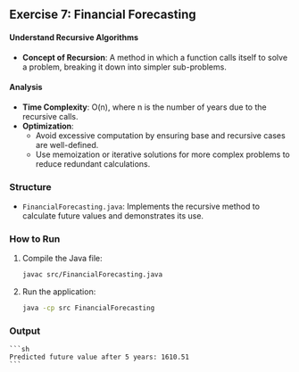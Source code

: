 ## Exercise 7: Financial Forecasting

#### Understand Recursive Algorithms
- **Concept of Recursion**: A method in which a function calls itself to solve a problem, breaking it down into simpler sub-problems.

#### Analysis
- **Time Complexity**: O(n), where n is the number of years due to the recursive calls.
- **Optimization**:
  - Avoid excessive computation by ensuring base and recursive cases are well-defined.
  - Use memoization or iterative solutions for more complex problems to reduce redundant calculations.

### Structure

- `FinancialForecasting.java`: Implements the recursive method to calculate future values and demonstrates its use.

### How to Run

1. Compile the Java file:
    ```sh
    javac src/FinancialForecasting.java
    ```

2. Run the application:
    ```sh
    java -cp src FinancialForecasting
    ```

### Output

    ```sh
    Predicted future value after 5 years: 1610.51
    ```

